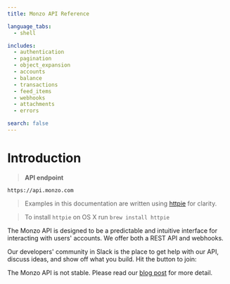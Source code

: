 ```yaml
---
title: Monzo API Reference

language_tabs:
  - shell

includes:
  - authentication
  - pagination
  - object_expansion
  - accounts
  - balance
  - transactions
  - feed_items
  - webhooks
  - attachments
  - errors

search: false
---
```


# Introduction

> **API endpoint**

```
https://api.monzo.com
```

> Examples in this documentation are written using [httpie](https://github.com/jkbrzt/httpie) for clarity.

> To install `httpie` on OS X run `brew install httpie`

The Monzo API is designed to be a predictable and intuitive interface for interacting with users' accounts. We offer both a REST API and webhooks.

Our developers' community in Slack is the place to get help with our API, discuss ideas, and show off what you build. Hit the button to join:

<script async defer src="https://devslack.getmondo.co.uk/slackin.js"></script>

<aside class="notice">
The Monzo API is not stable. Please read our <a href="https://monzo.com/blog/2017/05/11/api-update/">blog post</a> for more detail.
</aside>
